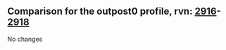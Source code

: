 ## Comparison for the outpost0 profile, rvn: [2916](https://github.com/PRO100KatYT/FortniteProfileRevisions/tree/main/profiles/outpost0/2916%20outpost0.json)-[2918](https://github.com/PRO100KatYT/FortniteProfileRevisions/tree/main/profiles/outpost0/2918%20outpost0.json)

No changes
